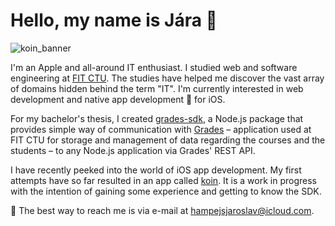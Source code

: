 # Hello, my name is Jára 👋

![koin_banner](https://user-images.githubusercontent.com/29509474/130598197-03be0021-a0d2-4d61-84e6-bcc53ed6bff5.png)

I'm an Apple and all-around IT enthusiast. I studied web and software engineering at [FIT CTU](https://fit.cvut.cz/en). The studies have helped me discover the vast array of domains hidden behind the term "IT". I'm currently interested in web development and native app development 📱 for iOS.

For my bachelor's thesis, I created [grades-sdk](https://www.npmjs.com/package/grades-sdk), a Node.js package that provides simple way of communication with [Grades](https://grades.fit.cvut.cz) – application used at FIT CTU for storage and management of data regarding the courses and the students – to any Node.js application via Grades' REST API.

I have recently peeked into the world of iOS app development. My first attempts have so far resulted in an app called [koin](https://github.com/jarih7/koin). It is a work in progress with the intention of gaining some experience and getting to know the SDK.

📧 The best way to reach me is via e-mail at [hampejsjaroslav@icloud.com](mailto:hampejsjaroslav@icloud.com).

<!---
jarih7/jarih7 is a ✨ special ✨ repository because its `README.md` (this file) appears on your GitHub profile.
You can click the Preview link to take a look at your changes.
--->
